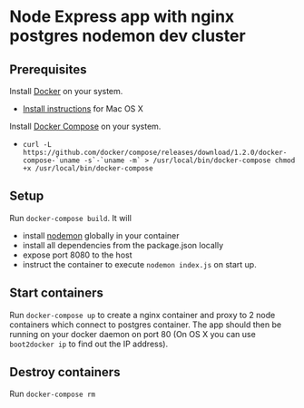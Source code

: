 # Node Express app with nginx postgres nodemon dev cluster

## Prerequisites

Install [Docker](https://www.docker.com/) on your system.

* [Install instructions](https://docs.docker.com/installation/mac/) for Mac OS X

Install [Docker Compose](http://docs.docker.com/compose/) on your system.

* ``curl -L https://github.com/docker/compose/releases/download/1.2.0/docker-compose-`uname -s`-`uname -m` > /usr/local/bin/docker-compose
    chmod +x /usr/local/bin/docker-compose``

## Setup

Run `docker-compose build`. It will

* install [nodemon](https://github.com/remy/nodemon) globally in your container
* install all dependencies from the package.json locally
* expose port 8080 to the host
* instruct the container to execute `nodemon index.js` on start up.

## Start containers

Run `docker-compose up` to create a nginx container and proxy to 2 node containers which connect to postgres container. 
The app should then be running on your docker daemon on port 80 (On OS X you can use `boot2docker ip` to find out the IP address).


## Destroy containers

Run `docker-compose rm`